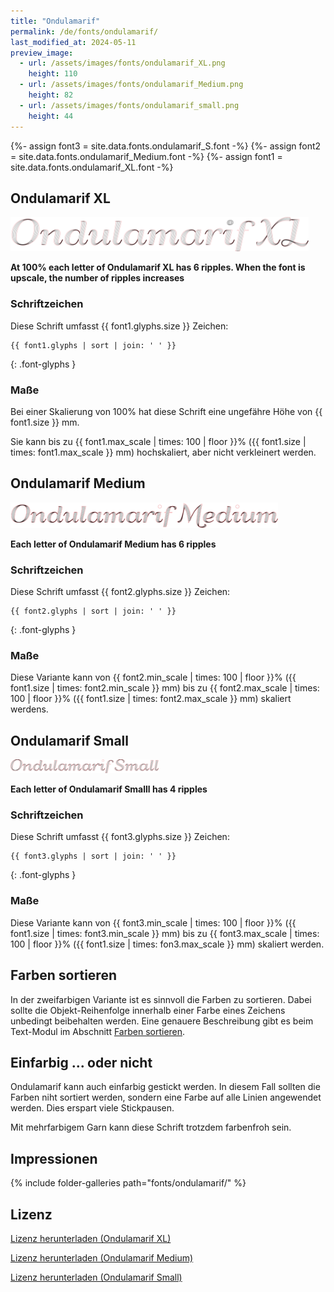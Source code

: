 ```yaml
---
title: "Ondulamarif"
permalink: /de/fonts/ondulamarif/
last_modified_at: 2024-05-11
preview_image:
  - url: /assets/images/fonts/ondulamarif_XL.png
    height: 110
  - url: /assets/images/fonts/ondulamarif_Medium.png
    height: 82
  - url: /assets/images/fonts/ondulamarif_small.png
    height: 44
---
```

{%- assign font3 = site.data.fonts.ondulamarif_S.font -%}
{%- assign font2 = site.data.fonts.ondulamarif_Medium.font -%}
{%- assign font1 = site.data.fonts.ondulamarif_XL.font -%}

## Ondulamarif XL

<img 
     src="/assets/images/fonts/ondulamarif_xl.png"
     alt="Ondulamarif XL " height="55">

**At 100% each letter of Ondulamarif XL has 6 ripples. When the font is upscale, the number of ripples increases**
     
### Schriftzeichen

Diese Schrift umfasst  {{ font1.glyphs.size }} Zeichen:

```
{{ font1.glyphs | sort | join: ' ' }}
```
{: .font-glyphs }


### Maße

Bei einer Skalierung von 100% hat diese Schrift eine ungefähre Höhe von {{ font1.size }} mm. 

Sie kann bis zu {{ font1.max_scale | times: 100 | floor }}% ({{ font1.size | times: font1.max_scale }} mm) hochskaliert, aber nicht verkleinert werden.

## Ondulamarif Medium

<img 
     src="/assets/images/fonts/ondulamarif_medium.png"
     alt="Ondulamarif XL " height="41">

**Each letter of Ondulamarif Medium has 6 ripples**

### Schriftzeichen

Diese Schrift umfasst {{ font2.glyphs.size }} Zeichen:

```
{{ font2.glyphs | sort | join: ' ' }}
```
{: .font-glyphs }

### Maße

Diese Variante kann von {{ font2.min_scale | times: 100 | floor }}% ({{ font1.size | times: font2.min_scale }} mm)
bis zu {{ font2.max_scale | times: 100 | floor }}% ({{ font1.size | times: font2.max_scale }} mm) skaliert werdens.


## Ondulamarif Small

<img 
     src="/assets/images/fonts/ondulamarif_small.png"
     alt="Ondulamarif XL " height="22">

**Each letter of Ondulamarif Smalll has 4 ripples**

### Schriftzeichen
     
Diese Schrift umfasst {{ font3.glyphs.size }} Zeichen:

```
{{ font3.glyphs | sort | join: ' ' }}
```
{: .font-glyphs }

### Maße 

Diese Variante kann von {{ font3.min_scale | times: 100 | floor }}% ({{ font1.size | times: font3.min_scale }} mm)
bis zu {{ font3.max_scale | times: 100 | floor }}% ({{ font1.size | times: fon3.max_scale }} mm) skaliert werden.


## Farben sortieren

In der zweifarbigen Variante ist es sinnvoll die Farben zu sortieren. Dabei sollte die Objekt-Reihenfolge innerhalb einer Farbe eines Zeichens unbedingt beibehalten werden. Eine genauere Beschreibung gibt es beim Text-Modul im Abschnitt [Farben sortieren](/de/docs/lettering/#farben-sortieren).


## Einfarbig ... oder nicht

Ondulamarif kann auch einfarbig gestickt werden. In diesem Fall sollten die Farben niht sortiert werden, sondern eine Farbe auf alle Linien angewendet werden. Dies erspart viele Stickpausen.

Mit mehrfarbigem Garn kann diese Schrift trotzdem farbenfroh sein.


## Impressionen

{% include folder-galleries path="fonts/ondulamarif/" %}


## Lizenz

[Lizenz herunterladen (Ondulamarif XL)](https://github.com/inkstitch/inkstitch/tree/main/fonts/ondulamarif_XL/LICENSE)

[Lizenz herunterladen (Ondulamarif Medium)](https://github.com/inkstitch/inkstitch/tree/main/fonts/ondulamarif_Medium/LICENSE)

[Lizenz herunterladen (Ondulamarif Small)](https://github.com/inkstitch/inkstitch/tree/main/fonts/ondulamarif_S/LICENSE)
